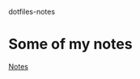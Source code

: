 dotfiles-notes


# Some of my notes
[Notes](https://cryptpad.fr/pad/#/2/pad/edit/BwfJZ4fly1jri3vHGmhKYrR0/embed/)



